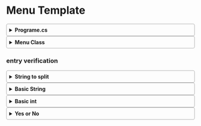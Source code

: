 # Menu Template

<details style="border: 1px solid #aaa; border-radius: 4px; padding: .5em .5em 0;">
  <summary style="font-weight: bold; margin: -.5em -.5em 0; padding: .5em; cursor: pointer;">Programe.cs</summary>

```C#
bool appWorking = true;
while (appWorking)
{
    Menu.MenuSelect("main");
    switch (Console.ReadLine())
    {
        case "1":
            break;
        case "2":
            break;
        case "3":
            break;
        case "4":
            break;
        case "exit":
            Environment.Exit(0);
            break;
        default:
            Console.WriteLine("Error:Command not supported or incorect");
            break;
    }
}
```
</details>
<details style="border: 1px solid #aaa; border-radius: 4px; padding: .5em .5em 0;">
  <summary style="font-weight: bold; margin: -.5em -.5em 0; padding: .5em; cursor: pointer;">Menu Class</summary>

### Menu Classes
```C#
internal class Menu
{
    public static void MenuSelect(string choixDeMenu)
    {
        switch (choixDeMenu)
        {
            #region Principale
            case "main":
                Console.Clear();
                Console.Write("====|Section|====\n\n" +
                    "[1] \n" +
                    "[2] \n" +
                    "[3] \n" +
                    "[4] \n" +
                    "[5] \n" +
                    "[6] \n" +
                    "-------------------------\nEntry:");
                break;
            #endregion
        }
    }
}
```
</details>

### entry verification
<details style="border: 1px solid #aaa; border-radius: 4px; padding: .5em .5em 0;">
  <summary style="font-weight: bold; margin: -.5em -.5em 0; padding: .5em; cursor: pointer;">String to split</summary>

```c#

theStringYouNeedToSplit = Console.ReadLine();
if(theStringYouNeedToSplit != null || theStringYouNeedToSplit != "")
{
    try
    { 
        List<string> theStringYouSplited = new List<string>(theStringYouNeedToSplit.Split("what char of string is the spliter"));
        string firstpartofthestring = theStringYouSplited[0];
        string secondpartofthestring = theStringYouSplited[1];
        ...
    }
    catch (Exception)
    {
        Console.WriteLine("Error:incorrect Syntax ");
        //you can use a goto to go back to the part where you ask tu enter a value
    }
}
else
{
    Console.WriteLine("Error:need to enter a value");
    //you can use a goto to go back to the part where you ask tu enter a value
}
```
</details>

<details style="border: 1px solid #aaa; border-radius: 4px; padding: .5em .5em 0;">
  <summary style="font-weight: bold; margin: -.5em -.5em 0; padding: .5em; cursor: pointer;">Basic String</summary>

```c#
Entry = Console.ReadLine();
if(Entry == null || Entry == "")
{
    Console.WriteLine("Error:need to enter a value");
    //you can use a goto to go back to the part where you ask tu enter a value
}

```
</details>

<details style="border: 1px solid #aaa; border-radius: 4px; padding: .5em .5em 0;">
  <summary style="font-weight: bold; margin: -.5em -.5em 0; padding: .5em; cursor: pointer;">Basic int</summary>
  
```c#
  bool isTheEntryAInt = int.TryParse(Console.ReadLine(), out entryParsedIntoInt);
if(!entryParsedIntoInt)
{
    Console.WriteLine("Error:this entry is not a int");
    //you can use a goto to go back to the part where you ask tu enter a value
}
```
  
</details>

<details style="border: 1px solid #aaa; border-radius: 4px; padding: .5em .5em 0;">
  <summary style="font-weight: bold; margin: -.5em -.5em 0; padding: .5em; cursor: pointer;">Yes or No</summary>
  
```c#

switch(Console.ReadLine())
{
    bool answer
    case "Yes":
    case "yes":
    case "Y":
    case "y":
        answer = true;
        Console.ReadKey();
        break;
    case "non":
        answer = false;
        Console.ReadKey();
        //you can use a return / break / goto to go to the desired part of the code
    default:
        Console.WriteLine("Error:not a valide entry");
        Console.ReadKey();
        //you can use a goto to go back to the part where you ask tu enter a value
}
```
  
</details>


